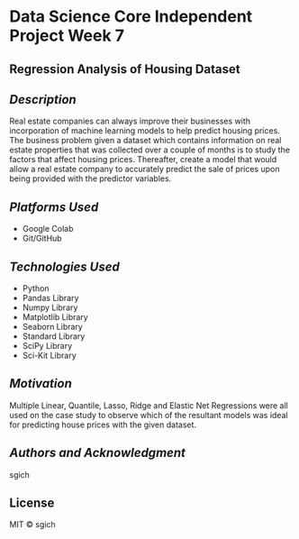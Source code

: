 # Data Science Core Independent Project Week 7

## __Regression Analysis of Housing Dataset__ ##


## _Description_ ##

Real estate companies can always improve their businesses with incorporation of machine learning models to help predict housing prices. The business problem given a dataset which contains information on real estate properties that was collected over a couple of months is to study the factors that affect housing prices. Thereafter, create a model that would allow a real estate company to accurately predict the sale of prices upon being provided with the predictor variables. 


## _Platforms Used_ ##
* Google Colab
* Git/GitHub


## _Technologies Used_ ##
* Python
* Pandas Library
* Numpy Library
* Matplotlib Library
* Seaborn Library
* Standard Library
* SciPy Library
* Sci-Kit Library


## _Motivation_ ##
Multiple Linear, Quantile, Lasso, Ridge and Elastic Net Regressions were all used on the case study to observe which of the resultant models was ideal for predicting house prices with the given dataset.

## _Authors and Acknowledgment_ ##
sgich

## License
MIT © sgich
